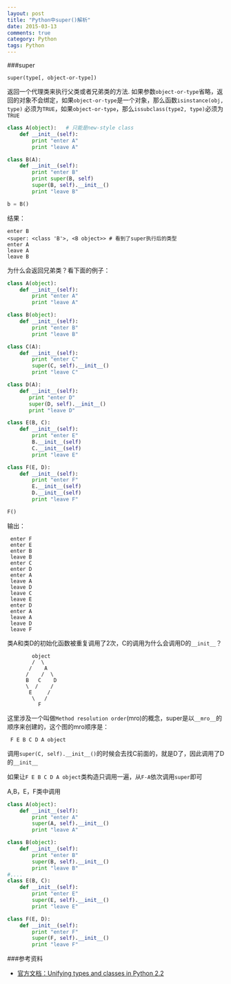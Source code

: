 ```yaml
---
layout: post
title: "Python中super()解析"
date: 2015-03-13
comments: true
category: Python
tags: Python
---
```


###super

    super(type[, object-or-type]) 

返回一个代理类来执行父类或者兄弟类的方法.
如果参数`object-or-type`省略，返回的对象不会绑定，如果`object-or-type`是一个对象，那么函数`isinstance(obj, type)` 必须为`TRUE`，如果`object-or-type`，那么`issubclass(type2, type)`必须为`TRUE`

```python
class A(object):   # 只能是new-style class
    def __init__(self):
        print "enter A"
        print "leave A"

class B(A):
    def __init__(self):
        print "enter B"
        print super(B, self)
        super(B, self).__init__()
        print "leave B"

b = B()
```

结果：

    enter B
    <super: <class 'B'>, <B object>> # 看到了super执行后的类型
    enter A
    leave A
    leave B

为什么会返回兄弟类？看下面的例子：

```python
class A(object):
    def __init__(self):
        print "enter A"
        print "leave A"

class B(object):
    def __init__(self):
        print "enter B"
        print "leave B"

class C(A):
    def __init__(self):
        print "enter C"
        super(C, self).__init__()
        print "leave C"

class D(A):
    def __init__(self):
       print "enter D"
       super(D, self).__init__()
       print "leave D"

class E(B, C):
    def __init__(self):
        print "enter E"
        B.__init__(self)
        C.__init__(self)
        print "leave E"

class F(E, D):
    def __init__(self):
        print "enter F"
        E.__init__(self)
        D.__init__(self)
        print "leave F"

F()
```

输出：

```
 enter F
 enter E
 enter B
 leave B
 enter C
 enter D
 enter A
 leave A
 leave D
 leave C
 leave E
 enter D
 enter A
 leave A
 leave D
 leave F
```

类A和类D的初始化函数被重复调用了2次，C的调用为什么会调用D的`__init__`？

```
        object
        /  \
       /    A
      /    /  \    
      B   C    D
      \  /    /
       E     /
        \   /
          F
```

这里涉及一个叫做`Method resolution order`(mro)的概念，super是以`__mro__`的顺序来创建的，这个图的mro顺序是：

     F E B C D A object

调用`super(C, self).__init__()`的时候会去找C前面的，就是D了，因此调用了D的`__init__`

如果让`F E B C D A object`类构造只调用一遍，从`F-A`依次调用`super`即可

A,B，E，F类中调用

```python
class A(object):
    def __init__(self):
        print "enter A"
        super(A, self).__init__()
        print "leave A"

class B(object):
    def __init__(self):
        print "enter B"
        super(B, self).__init__()
        print "leave B"
#....
class E(B, C):
    def __init__(self):
        print "enter E"
        super(E, self).__init__()
        print "leave E"

class F(E, D):
    def __init__(self):
        print "enter F"
        super(F, self).__init__()
        print "leave F"
```
###参考资料
* [官方文档：Unifying types and classes in Python 2.2](https://www.python.org/download/releases/2.2/descrintro/#cooperation)